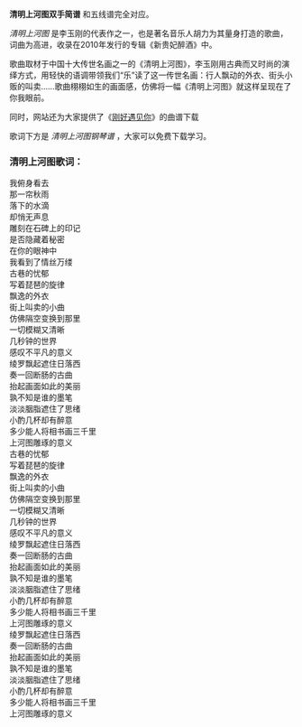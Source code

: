 

**清明上河图双手简谱** 和五线谱完全对应。

_清明上河图_ 是李玉刚的代表作之一，也是著名音乐人胡力为其量身打造的歌曲，词曲为高进，收录在2010年发行的专辑《新贵妃醉酒》中。

歌曲取材于中国十大传世名画之一的《清明上河图》，李玉刚用古典而又时尚的演绎方式，用轻快的语调带领我们“乐”读了这一传世名画：行人飘动的外衣、街头小贩的叫卖……歌曲栩栩如生的画面感，仿佛将一幅《清明上河图》就这样呈现在了你我眼前。

同时，网站还为大家提供了《[刚好遇见你](Music-7495-刚好遇见你-李玉刚.html "刚好遇见你")》的曲谱下载

歌词下方是 _清明上河图钢琴谱_ ，大家可以免费下载学习。

### 清明上河图歌词：

我俯身看去  
那一帘秋雨  
落下的水滴  
却悄无声息  
雕刻在石碑上的印记  
是否隐藏着秘密  
在你的眼神中  
我看到了情丝万缕  
古巷的忧郁  
写着琵琶的旋律  
飘逸的外衣  
街上叫卖的小曲  
仿佛隔空变换到那里  
一切模糊又清晰  
几秒钟的世界  
感叹不平凡的意义  
绫罗飘起遮住日落西  
奏一回断肠的古曲  
抬起画面如此的美丽  
孰不知是谁的墨笔  
淡淡胭脂遮住了思绪  
小酌几杯却有醉意  
多少能人将相书画三千里  
上河图雕琢的意义  
古巷的忧郁  
写着琵琶的旋律  
飘逸的外衣  
街上叫卖的小曲  
仿佛隔空变换到那里  
一切模糊又清晰  
几秒钟的世界  
感叹不平凡的意义  
绫罗飘起遮住日落西  
奏一回断肠的古曲  
抬起画面如此的美丽  
孰不知是谁的墨笔  
淡淡胭脂遮住了思绪  
小酌几杯却有醉意  
多少能人将相书画三千里  
上河图雕琢的意义  
绫罗飘起遮住日落西  
奏一回断肠的古曲  
抬起画面如此的美丽  
孰不知是谁的墨笔  
淡淡胭脂遮住了思绪  
小酌几杯却有醉意  
多少能人将相书画三千里  
上河图雕琢的意义


